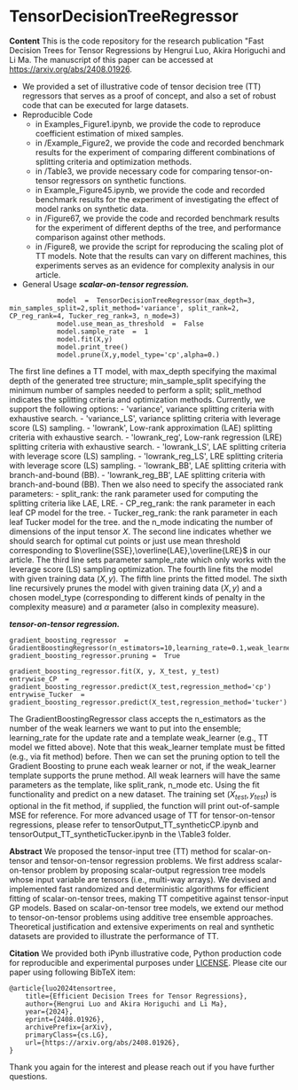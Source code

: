 
# TensorDecisionTreeRegressor

**Content**
This is the code repository for the research publication "Fast Decision Trees for Tensor Regressions by Hengrui Luo, Akira Horiguchi and Li Ma. 
The manuscript of this paper can be accessed at https://arxiv.org/abs/2408.01926. 

 - We provided a set of illustrative code of tensor decision tree (TT) regressors that serves as a proof of concept, and also a set of robust code that can be executed for large datasets.
 -  Reproducible Code
	 - in Examples_Figure1.ipynb, we provide the code to reproduce coefficient estimation of mixed samples.
	 - in /Example_Figure2, we provide the code and recorded benchmark results for the experiment of comparing different combinations of splitting criteria and optimization methods.
	 - in /Table3, we provide necessary code for comparing tensor-on-tensor regressors on synthetic functions.
	 - in Example_Figure45.ipynb, we provide the code and recorded benchmark results for the experiment of investigating the effect of model ranks on synthetic data.
	 - in /Figure67, we provide the code and recorded benchmark results for the experiment of different depths of the tree, and performance comparison against other methods.
	 - in /Figure8, we provide the script for reproducing the scaling plot of TT models. Note that the results can vary on different machines, this experiments serves as an evidence for complexity analysis in our article. 
 -  General Usage
***scalar-on-tensor regression.***
```
		    model  =  TensorDecisionTreeRegressor(max_depth=3, min_samples_split=2,split_method='variance', split_rank=2, CP_reg_rank=4, Tucker_reg_rank=3, n_mode=3)
			model.use_mean_as_threshold  =  False
			model.sample_rate  =  1
			model.fit(X,y)
			model.print_tree()
			model.prune(X,y,model_type='cp',alpha=0.) 
```

The first line defines a TT model, with max_depth specifying the maximal depth of the generated tree structure; min_sample_split specifying the minimum number of samples needed to perform a split; split_method indicates the splitting criteria and optimization methods. Currently, we support the following options:
		- 'variance', variance splitting criteria with exhaustive search.
		- 'variance_LS', variance splitting criteria with leverage score (LS) sampling.
		- 'lowrank', Low-rank approximation (LAE) splitting criteria with exhaustive search.
		- 'lowrank_reg', Low-rank regression (LRE) splitting criteria with exhaustive search.
		- 'lowrank_LS', LAE splitting criteria with leverage score (LS) sampling.
		- 'lowrank_reg_LS', LRE splitting criteria with leverage score (LS) sampling.
		- 'lowrank_BB', LAE splitting criteria with branch-and-bound (BB).
		- 'lowrank_reg_BB', LAE splitting criteria with branch-and-bound (BB).
Then we also need to specify the associated rank parameters:
		- split_rank: the rank parameter used for computing the splitting criteria like LAE, LRE.
		- CP_reg_rank: the rank parameter in each leaf CP model for the tree.
		- Tucker_reg_rank: the rank parameter in each leaf Tucker model for the tree.
and the n_mode indicating the number of dimensions of the input tensor $X$.
The second line indicates whether we should search for optimal cut points or just use mean threshold corresponding to $\overline{SSE},\overline{LAE},\overline{LRE}$ in our article.
The third line sets parameter sample_rate which only works with the leverage score (LS) sampling optimization.
The fourth line fits the model with given training data $(X,y)$.
The fifth line prints the fitted model.
The sixth line recursively prunes the model with given training data $(X,y)$ and a chosen model_type (corresponding to different kinds of penalty in the complexity measure) and $\alpha$ parameter (also in complexity measure).



***tensor-on-tensor regression.***
```
gradient_boosting_regressor  = GradientBoostingRegressor(n_estimators=10,learning_rate=0.1,weak_learner=model)
gradient_boosting_regressor.pruning =  True

gradient_boosting_regressor.fit(X, y, X_test, y_test)
entrywise_CP  =  gradient_boosting_regressor.predict(X_test,regression_method='cp')
entrywise_Tucker  =  gradient_boosting_regressor.predict(X_test,regression_method='tucker')
```
The GradientBoostingRegressor class accepts the n_estimators as the number of the weak learners we want to put into the ensemble; learning_rate for the update rate and a template weak_learner (e.g., TT model we fitted above). Note that this weak_learner template must be fitted (e.g., via fit method) before.
Then we can set the pruning option to tell the Gradient Boosting to prune each weak learner or not, if the weak_learner template supports the prune method. All weak learners will have the same parameters as the template, like split_rank, n_mode etc.
Using the fit functionality and predict on a new dataset. The training set $(X_{test}, y_{test})$ is optional in the fit method, if supplied, the function will print out-of-sample MSE for reference. 
For more advanced usage of TT for tensor-on-tensor regressions, please refer to tensorOutput_TT_syntheticCP.ipynb and tensorOutput_TT_syntheticTucker.ipynb in the \Table3 folder.


**Abstract**
We proposed the tensor-input tree (TT) method for scalar-on-tensor and tensor-on-tensor regression problems. We first address scalar-on-tensor problem by proposing scalar-output regression tree models whose input variable are tensors (i.e., multi-way arrays). We devised and implemented fast randomized and deterministic algorithms for efficient fitting of scalar-on-tensor trees, making TT competitive against tensor-input GP models. Based on scalar-on-tensor tree models, we extend our method to tensor-on-tensor problems using additive tree ensemble approaches.  Theoretical justification and extensive experiments on real and synthetic datasets are provided to illustrate the performance of TT.

**Citation**
We provided both iPynb illustrative code, Python production code for reproducible and experimental purposes under [LICENSE](https://github.com/hrluo/TensorDecisionTreeRegressor/blob/master/LICENSE).
Please cite our paper using following BibTeX item:

    @article{luo2024tensortree,
		title={Efficient Decision Trees for Tensor Regressions}, 
		author={Hengrui Luo and Akira Horiguchi and Li Ma},
		year={2024},
		eprint={2408.01926},
		archivePrefix={arXiv},
		primaryClass={cs.LG},
		url={https://arxiv.org/abs/2408.01926}, 
    }

Thank you again for the interest and please reach out if you have further questions.
